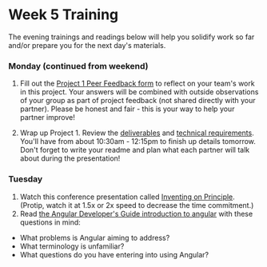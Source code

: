 # Week 5 Training

The evening trainings and readings below will help you solidify work so far and/or prepare you for the next day's materials.

### Monday (continued from weekend)

1. Fill out the [Project 1 Peer Feedback form](https://goo.gl/forms/5fclTh5ipJnI7tgG3) to reflect on your team's work in this project. Your answers will be combined with outside observations of your group as part of project feedback (not shared directly with your partner). Please be honest and fair - this is your way to help your partner improve!

2. Wrap up Project 1. Review the [deliverables](https://github.com/sf-wdi-31/project-1#completed-project-deliverables) and [technical requirements](https://github.com/sf-wdi-31/project-1#technical-requirements).  You'll have from about 10:30am - 12:15pm to finish up details tomorrow. Don't forget to write your readme and plan what each partner will talk about during the presentation!


### Tuesday

1. Watch this conference presentation called [Inventing on Principle](https://www.youtube.com/watch?v=PUv66718DII). (Protip, watch it at 1.5x or 2x speed to decrease the time commitment.)
2. Read [the Angular Developer's Guide introduction to angular](https://docs.angularjs.org/guide/introduction) with these questions in mind:
  * What problems is Angular aiming to address?
  * What terminology is unfamiliar?
  * What questions do you have entering into using Angular?
